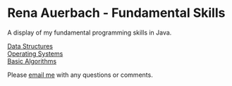 # Rena Auerbach - Fundamental Skills

A display of my fundamental programming skills in Java.

[Data Structures](/data_structures)  
[Operating Systems](/operating_systems)  
[Basic Algorithms](/basic_algorithms)

Please [email me](mailto:renaauerbach@gmail.com) with any questions or comments.
